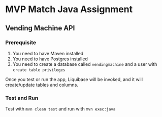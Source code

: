 # MVP Match Java Assignment
## Vending Machine API

### Prerequisite

1. You need to have Maven installed
2. You need to have Postgres installed
3. You need to create a database called `vendingmachine` and a user with `create table privileges`

Once you test or run the app, Liquibase will be invoked, and it will create/update tables and columns.

### Test and Run

Test with `mvn clean test` and run with `mvn exec:java`
